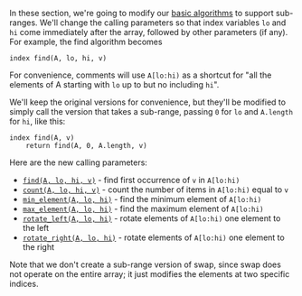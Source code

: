 In these section, we're going to modify our [basic algorithms](Basic-algorithms.md) to support sub-ranges.
We'll change the calling parameters so that index variables `lo` and `hi` come immediately after the array,
followed by other parameters (if any).  For example, the find algorithm becomes
```
index find(A, lo, hi, v)
```
For convenience, comments will use `A[lo:hi)` as a shortcut for "all the elements of A starting with `lo` up to but no including `hi`".

We'll keep the original versions for convenience, but they'll be modified to simply call the version that takes a sub-range,
passing `0` for `lo` and `A.length` for `hi`, like this:
```
index find(A, v)
    return find(A, 0, A.length, v)
```
Here are the new calling parameters:
* [`find(A, lo, hi, v)`](../algorithms-subrange/find.md) - find first occurrence of `v` in `A[lo:hi)`
* [`count(A, lo, hi, v)`](../algorithms-subrange/count.md) - count the number of items in `A[lo:hi)` equal to `v`
* [`min_element(A, lo, hi)`](../algorithms-subrange/min-element.md) - find the minimum element of `A[lo:hi)`
* [`max_element(A, lo, hi)`](../algorithms-subrange/max-element.md) - find the maximum element of `A[lo:hi)`
* [`rotate_left(A, lo, hi)`](../algorithms-subrange/rotate-left.md) - rotate elements of `A[lo:hi)` one element to the left
* [`rotate_right(A, lo, hi)`](../algorithms-subrange/rotate-right.md) - rotate elements of `A[lo:hi)` one element to the right

Note that we don't create a sub-range version of swap, since swap does not operate on the entire array; it just modifies the elements at two specific indices.
